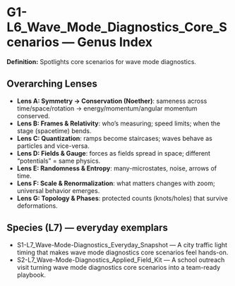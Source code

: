 # G1-L6_Wave_Mode_Diagnostics_Core_Scenarios — Genus Index
**Definition:** Spotlights core scenarios for wave mode diagnostics.

## Overarching Lenses

- **Lens A: Symmetry -> Conservation (Noether)**: sameness across time/space/rotation → energy/momentum/angular momentum conserved.
- **Lens B: Frames & Relativity**: who’s measuring; speed limits; when the stage (spacetime) bends.
- **Lens C: Quantization**: ramps become staircases; waves behave as particles and vice-versa.
- **Lens D: Fields & Gauge**: forces as fields spread in space; different “potentials” = same physics.
- **Lens E: Randomness & Entropy**: many-microstates, noise, arrows of time.
- **Lens F: Scale & Renormalization**: what matters changes with zoom; universal behavior emerges.
- **Lens G: Topology & Phases**: protected counts (knots/holes) that survive deformations.

## Species (L7) — everyday exemplars
- S1-L7_Wave-Mode-Diagnostics_Everyday_Snapshot — A city traffic light timing that makes wave mode diagnostics core scenarios feel hands-on.
- S2-L7_Wave-Mode-Diagnostics_Applied_Field_Kit — A school outreach visit turning wave mode diagnostics core scenarios into a team-ready playbook.
